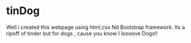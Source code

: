 # tinDog
Well i created this webpage using html,css Nd Bootstrap framework. Its a ripoff of tinder but for dogs , cause you know I loooove Dogs!!
